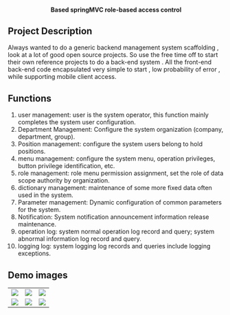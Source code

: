 <h4 align="center">Based springMVC role-based access control</h4>

## Project Description

Always wanted to do a generic backend management system scaffolding , look at a lot of good open source projects. 
So use the free time off to start their own reference projects to do a back-end system . 
All the front-end back-end code encapsulated very simple to start , low probability of error , while supporting mobile client access.

## Functions

1. user management: user is the system operator, this function mainly completes the system user configuration.
2. Department Management: Configure the system organization (company, department, group).
3. Position management: configure the system users belong to hold positions.
4. menu management: configure the system menu, operation privileges, button privilege identification, etc.
5. role management: role menu permission assignment, set the role of data scope authority by organization.
6. dictionary management: maintenance of some more fixed data often used in the system.
7. Parameter management: Dynamic configuration of common parameters for the system.
8. Notification: System notification announcement information release maintenance.
9. operation log: system normal operation log record and query; system abnormal information log record and query.
10. logging log: system logging log records and queries include logging exceptions.

## Demo images


<table>
    <tr>
        <td><img src="https://i.postimg.cc/NMszfFrn/Snipaste-2023-04-20-13-49-07.png"/></td>
        <td><img src="https://i.postimg.cc/X4jsDBLn/Snipaste-2023-04-20-13-56-06.png"/></td>
        <td><img src="https://i.postimg.cc/X4jsDBLn/Snipaste-2023-04-20-13-56-06.png"/></td>
    </tr>
    <tr>
        <td><img src="https://i.postimg.cc/NsPRJLjj/Snipaste-2023-04-20-13-56-32.png"/></td>
        <td><img src="https://i.postimg.cc/y6sCG6Q2/Snipaste-2023-04-20-13-57-04.png"/></td>
        <td><img src="https://i.postimg.cc/nhBkxbTg/Snipaste-2023-04-20-14-12-17.png"/></td>
    </tr>
    <tr>

</table>
